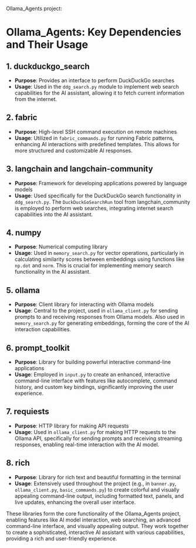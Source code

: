 Ollama_Agents project:

# Ollama_Agents: Key Dependencies and Their Usage

## 1. duckduckgo_search
- **Purpose**: Provides an interface to perform DuckDuckGo searches
- **Usage**: Used in the `ddg_search.py` module to implement web search capabilities for the AI assistant, allowing it to fetch current information from the internet.

## 2. fabric
- **Purpose**: High-level SSH command execution on remote machines
- **Usage**: Utilized in `fabric_commands.py` for running Fabric patterns, enhancing AI interactions with predefined templates. This allows for more structured and customizable AI responses.

## 3. langchain and langchain-community
- **Purpose**: Framework for developing applications powered by language models
- **Usage**: Used specifically for the DuckDuckGo search functionality in `ddg_search.py`. The `DuckDuckGoSearchRun` tool from langchain_community is employed to perform web searches, integrating internet search capabilities into the AI assistant.

## 4. numpy
- **Purpose**: Numerical computing library
- **Usage**: Used in `memory_search.py` for vector operations, particularly in calculating similarity scores between embeddings using functions like `np.dot` and `norm`. This is crucial for implementing memory search functionality in the AI assistant.

## 5. ollama
- **Purpose**: Client library for interacting with Ollama models
- **Usage**: Central to the project, used in `ollama_client.py` for sending prompts to and receiving responses from Ollama models. Also used in `memory_search.py` for generating embeddings, forming the core of the AI interaction capabilities.

## 6. prompt_toolkit
- **Purpose**: Library for building powerful interactive command-line applications
- **Usage**: Employed in `input.py` to create an enhanced, interactive command-line interface with features like autocomplete, command history, and custom key bindings, significantly improving the user experience.

## 7. requiests
- **Purpose**: HTTP library for making API requests
- **Usage**: Used in `ollama_client.py` for making HTTP requests to the Ollama API, specifically for sending prompts and receiving streaming responses, enabling real-time interaction with the AI model.

## 8. rich
- **Purpose**: Library for rich text and beautiful formatting in the terminal
- **Usage**: Extensively used throughout the project (e.g., in `banner.py`, `ollama_client.py`, `basic_commands.py`) to create colorful and visually appealing command-line output, including formatted text, panels, and live updates, enhancing the overall user interface.

These libraries form the core functionality of the Ollama_Agents project, enabling features like AI model interaction, web searching, an advanced command-line interface, and visually appealing output. They work together to create a sophisticated, interactive AI assistant with various capabilities, providing a rich and user-friendly experience.
